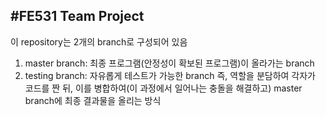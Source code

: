#FE531 Team Project
----
이 repository는 2개의 branch로 구성되어 있음
1. master branch: 최종 프로그램(안정성이 확보된 프로그램)이 올라가는 branch
2. testing branch: 자유롭게 테스트가 가능한 branch
즉, 역할을 분담하여 각자가 코드를 짠 뒤, 이를 병합하여(이 과정에서 일어나는 충돌을 해결하고) master branch에 최종 결과물을 올리는 방식
